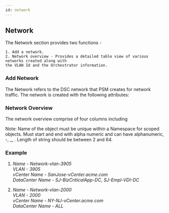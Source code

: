 ```yaml
---
id: network
---
```

## Network

The Network section provides two functions -

	1. Add a network. 
	2. Network overview - Provides a detailed table view of various networks created along with 
	the VLAN Id and the Orchestrator information.

### Add Network
The Network refers to the DSC network that PSM creates for network traffic. The network is created with the following attributes: 

<load-table group:network obj:ApiObjectMeta
            include:name >
<load-table group:network obj:NetworkNetworkSpec
            include:vlan-id omitHeader:true>
<load-table group:network obj:NetworkNetworkSpec
            include:orchestrators omitHeader:true>

### Network Overview
The network overview comprise of four columns including

<load-table group:network obj:ApiObjectMeta
            include:name >
<load-table group:network obj:ApiObjectMeta
            include:creation-time omitHeader:true>
<load-table group:network obj:NetworkNetworkSpec
            include:vlan-id omitHeader:true>
<load-table group:network obj:NetworkNetworkSpec
            include:orchestrators omitHeader:true>

Note: Name of the object must be unique within a Namespace for scoped objects. Must start and end with alpha numeric and can have alphanumeric, -, _, . Length of string should be between 2 and 64.

### Example

1.  *Name - Network-vlan-3905*  
*VLAN - 3905*  
*vCenter Name - SanJose-vCenter.acme.com*  
*DataCenter Name - SJ-BizCriticalApp-DC, SJ-Empl-VDI-DC*

2. *Name - Network-vlan-2000*  
*VLAN - 2000*  
*vCenter Name - NY-NJ-vCenter.acme.com*  
*DataCenter Name - ALL*
